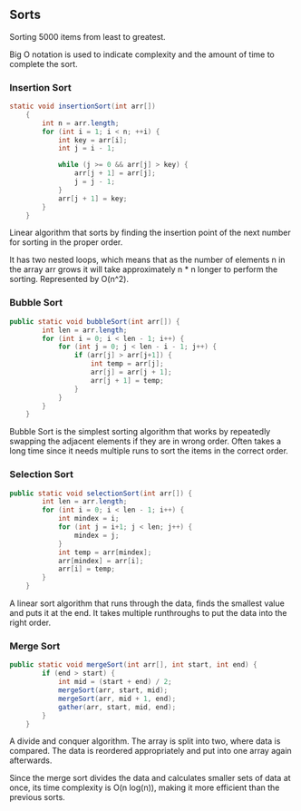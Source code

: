 ## Sorts

Sorting 5000 items from least to greatest.

Big O notation is used to indicate complexity and the amount of time to complete the sort. 

### Insertion Sort

```java
static void insertionSort(int arr[])
    {
        int n = arr.length;
        for (int i = 1; i < n; ++i) {
            int key = arr[i];
            int j = i - 1;

            while (j >= 0 && arr[j] > key) {
                arr[j + 1] = arr[j];
                j = j - 1;
            }
            arr[j + 1] = key;
        }
    }
```
Linear algorithm that sorts by finding the insertion point of the next number for sorting in the proper order.

It has two nested loops, which means that as the number of elements n in the array arr grows it will take approximately n * n longer to perform the sorting. Represented by O(n^2).



### Bubble Sort

```java
public static void bubbleSort(int arr[]) {
        int len = arr.length;
        for (int i = 0; i < len - 1; i++) {
            for (int j = 0; j < len - i - 1; j++) {
                if (arr[j] > arr[j+1]) {
                    int temp = arr[j];
                    arr[j] = arr[j + 1];
                    arr[j + 1] = temp;
                }
            }
        }
    }
```
Bubble Sort is the simplest sorting algorithm that works by repeatedly swapping the adjacent elements if they are in wrong order. Often takes a long time since it needs multiple runs to sort the items in the correct order.


### Selection Sort
```java
public static void selectionSort(int arr[]) {
        int len = arr.length;
        for (int i = 0; i < len - 1; i++) {
            int mindex = i;
            for (int j = i+1; j < len; j++) {
                mindex = j;
            }
            int temp = arr[mindex];
            arr[mindex] = arr[i];
            arr[i] = temp;
        }
    }
```
A linear sort algorithm that runs through the data, finds the smallest value and puts it at the end. It takes multiple runthroughs to put the data into the right order. 

### Merge Sort
```java
public static void mergeSort(int arr[], int start, int end) {
        if (end > start) {
            int mid = (start + end) / 2;
            mergeSort(arr, start, mid);
            mergeSort(arr, mid + 1, end);
            gather(arr, start, mid, end);
        }
    }
```
A divide and conquer algorithm. The array is split into two, where data is compared. The data is reordered appropriately and put into one array again afterwards. 

Since the merge sort divides the data and calculates smaller sets of data at once, its time complexity is O(n log(n)), making it more efficient than the previous sorts.
